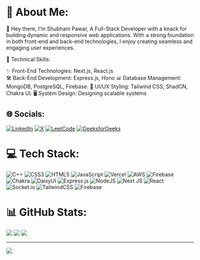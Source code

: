 
# 💫 About Me:
👋 Hey there, I'm Shubham Pawar, A Full-Stack Developer with a knack for building dynamic and responsive web applications. With a strong foundation in both front-end and back-end technologies, I enjoy creating seamless and engaging user experiences.

🔧 Technical Skills:

✨ Front-End Technologies: Next.js, React.js  
🛠️ Back-End Development: Express.js, Hono
📊 Database Management: MongoDB, PostgreSQL, Firebase.
🎨 UI/UX Styling: Tailwind CSS, ShadCN, Chakra UI.
🖥️ System Design: Designing scalable systems

## 🌐 Socials:
[![LinkedIn](https://img.shields.io/badge/LinkedIn-%230077B5.svg?logo=linkedin&logoColor=white)](https://www.linkedin.com/in/shubham-pawar-4231311a4/) 
[![X](https://img.shields.io/badge/X-black.svg?logo=X&logoColor=white)](https://x.com/Shubhampawar484) 
[![LeetCode](https://img.shields.io/badge/LeetCode-%23000000.svg?logo=leetcode&logoColor=white)](https://leetcode.com/u/shubhampawar4036/)
[![GeeksforGeeks](https://img.shields.io/badge/GeeksforGeeks-%2300C853.svg?logo=geeksforgeeks&logoColor=white)](https://auth.geeksforgeeks.org/user/shubhampa9xnw/)

# 💻 Tech Stack:
![C++](https://img.shields.io/badge/c++-%2300599C.svg?style=for-the-badge&logo=c%2B%2B&logoColor=white) 
![CSS3](https://img.shields.io/badge/css3-%231572B6.svg?style=for-the-badge&logo=css3&logoColor=white) 
![HTML5](https://img.shields.io/badge/html5-%23E34F26.svg?style=for-the-badge&logo=html5&logoColor=white) 
![JavaScript](https://img.shields.io/badge/javascript-%23323330.svg?style=for-the-badge&logo=javascript&logoColor=%23F7DF1E) 
![Vercel](https://img.shields.io/badge/vercel-%23000000.svg?style=for-the-badge&logo=vercel&logoColor=white) 
![AWS](https://img.shields.io/badge/AWS-%23FF9900.svg?style=for-the-badge&logo=amazon-aws&logoColor=white) 
![Firebase](https://img.shields.io/badge/firebase-%23039BE5.svg?style=for-the-badge&logo=firebase) 
![Chakra](https://img.shields.io/badge/chakra-%234ED1C5.svg?style=for-the-badge&logo=chakraui&logoColor=white) 
![DaisyUI](https://img.shields.io/badge/daisyui-5A0EF8?style=for-the-badge&logo=daisyui&logoColor=white) 
![Express.js](https://img.shields.io/badge/express.js-%23404d59.svg?style=for-the-badge&logo=express&logoColor=%2361DAFB) 
![NodeJS](https://img.shields.io/badge/node.js-6DA55F?style=for-the-badge&logo=node.js&logoColor=white) 
![Next JS](https://img.shields.io/badge/Next-black?style=for-the-badge&logo=next.js&logoColor=white) 
![React](https://img.shields.io/badge/react-%2320232a.svg?style=for-the-badge&logo=react&logoColor=%2361DAFB) 
![Socket.io](https://img.shields.io/badge/Socket.io-black?style=for-the-badge&logo=socket.io&badgeColor=010101) 
![TailwindCSS](https://img.shields.io/badge/tailwindcss-%2338B2AC.svg?style=for-the-badge&logo=tailwind-css&logoColor=white) 
![Firebase](https://img.shields.io/badge/firebase-a08021?style=for-the-badge&logo=firebase&logoColor=ffcd34) 

# 📊 GitHub Stats:
![](https://github-readme-stats.vercel.app/api?username=shubhampawar4036&theme=dark&show_icons=true&hide_border=true&count_private=true)
![](https://github-readme-streak-stats.herokuapp.com/?user=shubhampawar4036&theme=dark&hide_border=true)
![](https://github-readme-stats.vercel.app/api/top-langs/?username=shubhampawar4036&theme=dark&hide_border=true&include_all_commits=true&count_private=true&layout=compact)

---
[![](https://visitcount.itsvg.in/api?id=shubhampawar4036&icon=0&color=0)](https://visitcount.itsvg.in)

<!-- Proudly created with GPRM ( https://gprm.itsvg.in ) -->
